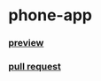 # phone-app

### [preview](https://tarsen99.github.io/phone-app/)

### [pull request](https://github.com/TarSen99/phone-app/pull/1/files)